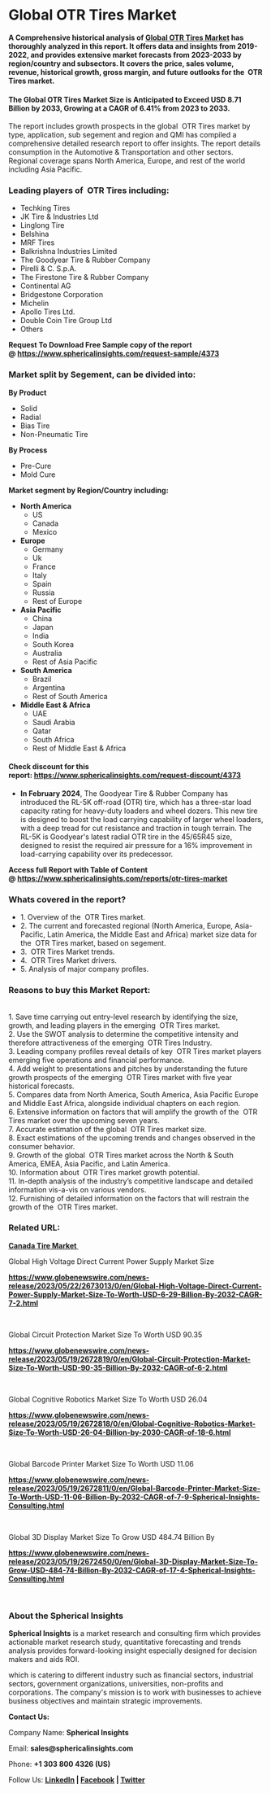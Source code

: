 <h1 class="news-post-title">Global OTR Tires Market</h1>
<p><strong>A Comprehensive historical analysis of&nbsp;<a href="https://www.sphericalinsights.com/reports/otr-tires-market" target="_blank" rel="noopener">Global OTR Tires Market</a>&nbsp;has thoroughly analyzed in this report. It offers data and insights from 2019-2022, and provides extensive market forecasts from 2023-2033 by region/country and subsectors. It covers the price, sales volume, revenue, historical growth, gross margin, and future outlooks for the &nbsp;OTR Tires market.</strong></p>
<h4><strong>The Global OTR Tires Market Size is Anticipated to Exceed USD 8.71 Billion by 2033, Growing at a CAGR of 6.41% from 2023 to 2033.</strong></h4>
<p>The report includes growth prospects in the global &nbsp;OTR Tires market by type, application, sub segement and region and QMI has compiled a comprehensive detailed research report to offer insights. The report details consumption in the Automotive &amp; Transportation and other sectors. Regional coverage spans North America, Europe, and rest of the world including Asia Pacific.</p>
<h3><strong>Leading players of &nbsp;OTR Tires including:</strong></h3>
<ul>
<li>Techking Tires</li>
<li>JK Tire &amp; Industries Ltd</li>
<li>Linglong Tire</li>
<li>Belshina</li>
<li>MRF Tires&nbsp;</li>
<li>Balkrishna Industries Limited</li>
<li>The Goodyear Tire &amp; Rubber Company</li>
<li>Pirelli &amp; C. S.p.A.</li>
<li>The Firestone Tire &amp; Rubber Company</li>
<li>Continental AG&nbsp;</li>
<li>Bridgestone Corporation</li>
<li>Michelin</li>
<li>Apollo Tires Ltd.</li>
<li>Double Coin Tire Group Ltd</li>
<li>Others</li>
</ul>
<p><strong>Request To Download Free Sample copy of the report @&nbsp;<a href="https://www.sphericalinsights.com/request-sample/4373">https://www.sphericalinsights.com/request-sample/4373</a></strong></p>
<h3><strong>Market split by Segement, can be divided into:</strong></h3>
<p><strong>By Product</strong></p>
<ul>
<li>Solid</li>
<li>Radial</li>
<li>Bias Tire</li>
<li>Non-Pneumatic Tire</li>
</ul>
<p><strong>By Process</strong></p>
<ul>
<li>Pre-Cure</li>
<li>Mold Cure</li>
</ul>
<p><strong>Market segment by Region/Country including:</strong></p>
<ul>
<li><strong>North America</strong>
<ul>
<li>US</li>
<li>Canada</li>
<li>Mexico</li>
</ul>
</li>
<li><strong>Europe</strong>
<ul>
<li>Germany</li>
<li>Uk</li>
<li>France</li>
<li>Italy</li>
<li>Spain</li>
<li>Russia</li>
<li>Rest of Europe</li>
</ul>
</li>
<li><strong>Asia Pacific</strong>
<ul>
<li>China</li>
<li>Japan</li>
<li>India</li>
<li>South Korea</li>
<li>Australia</li>
<li>Rest of Asia Pacific</li>
</ul>
</li>
<li><strong>South America</strong>
<ul>
<li>Brazil</li>
<li>Argentina</li>
<li>Rest of South America</li>
</ul>
</li>
<li><strong>Middle East &amp; Africa</strong>
<ul>
<li>UAE</li>
<li>Saudi Arabia</li>
<li>Qatar</li>
<li>South Africa</li>
<li>Rest of Middle East &amp; Africa</li>
</ul>
</li>
</ul>
<h4>Check discount for this report:&nbsp;<a href="https://www.sphericalinsights.com/request-discount/4373">https://www.sphericalinsights.com/request-discount/4373</a></h4>
<ul>
<li><strong>In February 2024</strong>, The Goodyear Tire &amp; Rubber Company has introduced the RL-5K off-road (OTR) tire, which has a three-star load capacity rating for heavy-duty loaders and wheel dozers. This new tire is designed to boost the load carrying capability of larger wheel loaders, with a deep tread for cut resistance and traction in tough terrain. The RL-5K is Goodyear's latest radial OTR tire in the 45/65R45 size, designed to resist the required air pressure for a 16% improvement in load-carrying capability over its predecessor.</li>
</ul>
<p><strong>Access full Report with Table of Content @&nbsp;<a href="https://www.sphericalinsights.com/reports/otr-tires-market">https://www.sphericalinsights.com/reports/otr-tires-market</a>&nbsp;</strong></p>
<h3><strong>Whats covered in the report?</strong></h3>
<ul>
<li>1. Overview of the &nbsp;OTR Tires market.</li>
<li>2. The current and forecasted regional (North America, Europe, Asia-Pacific, Latin America, the Middle East and Africa) market size data for the &nbsp;OTR Tires market, based on segement.</li>
<li>3. &nbsp;OTR Tires Market trends.</li>
<li>4. &nbsp;OTR Tires Market drivers.</li>
<li>5. Analysis of major company profiles.</li>
</ul>
<h3><strong>Reasons to buy this Market Report:</strong></h3>
<p><br />1. Save time carrying out entry-level research by identifying the size, growth, and leading players in the emerging &nbsp;OTR Tires market.<br />2. Use the SWOT analysis to determine the competitive intensity and therefore attractiveness of the emerging &nbsp;OTR Tires Industry.<br />3. Leading company profiles reveal details of key &nbsp;OTR Tires market players emerging five operations and financial performance.<br />4. Add weight to presentations and pitches by understanding the future growth prospects of the emerging &nbsp;OTR Tires market with five year historical forecasts.<br />5. Compares data from North America, South America, Asia Pacific Europe and Middle East Africa, alongside individual chapters on each region.<br />6. Extensive information on factors that will amplify the growth of the &nbsp;OTR Tires market over the upcoming seven years.<br />7. Accurate estimation of the global &nbsp;OTR Tires market size.<br />8. Exact estimations of the upcoming trends and changes observed in the consumer behavior.<br />9. Growth of the global &nbsp;OTR Tires market across the North &amp; South America, EMEA, Asia Pacific, and Latin America.<br />10. Information about &nbsp;OTR Tires market growth potential.<br />11. In-depth analysis of the industry&rsquo;s competitive landscape and detailed information vis-a-vis on various vendors.<br />12. Furnishing of detailed information on the factors that will restrain the growth of the &nbsp;OTR Tires market.</p>
<h3><strong>Related URL:</strong></h3>
<p><strong><a href="https://www.sphericalinsights.com/reports/canada-tire-market" target="_blank" rel="noopener">Canada Tire Market&nbsp;</a></strong></p>
<p>Global High Voltage Direct Current Power Supply Market Size</p>
<p><strong><a href="https://www.globenewswire.com/news-release/2023/05/22/2673013/0/en/Global-High-Voltage-Direct-Current-Power-Supply-Market-Size-To-Worth-USD-6-29-Billion-By-2032-CAGR-7-2.html">https://www.globenewswire.com/news-release/2023/05/22/2673013/0/en/Global-High-Voltage-Direct-Current-Power-Supply-Market-Size-To-Worth-USD-6-29-Billion-By-2032-CAGR-7-2.html</a>&nbsp;</strong></p>
<p>&nbsp;</p>
<p>Global Circuit Protection Market Size To Worth USD 90.35</p>
<p><strong><a href="https://www.globenewswire.com/news-release/2023/05/19/2672819/0/en/Global-Circuit-Protection-Market-Size-To-Worth-USD-90-35-Billion-By-2032-CAGR-of-6-2.html">https://www.globenewswire.com/news-release/2023/05/19/2672819/0/en/Global-Circuit-Protection-Market-Size-To-Worth-USD-90-35-Billion-By-2032-CAGR-of-6-2.html</a>&nbsp;</strong></p>
<p>&nbsp;</p>
<p>Global Cognitive Robotics Market Size To Worth USD 26.04</p>
<p><strong><a href="https://www.globenewswire.com/news-release/2023/05/19/2672818/0/en/Global-Cognitive-Robotics-Market-Size-To-Worth-USD-26-04-Billion-by-2030-CAGR-of-18-6.html">https://www.globenewswire.com/news-release/2023/05/19/2672818/0/en/Global-Cognitive-Robotics-Market-Size-To-Worth-USD-26-04-Billion-by-2030-CAGR-of-18-6.html</a>&nbsp;</strong></p>
<p>&nbsp;</p>
<p>Global Barcode Printer Market Size To Worth USD 11.06</p>
<p><strong><a href="https://www.globenewswire.com/news-release/2023/05/19/2672811/0/en/Global-Barcode-Printer-Market-Size-To-Worth-USD-11-06-Billion-By-2032-CAGR-of-7-9-Spherical-Insights-Consulting.html">https://www.globenewswire.com/news-release/2023/05/19/2672811/0/en/Global-Barcode-Printer-Market-Size-To-Worth-USD-11-06-Billion-By-2032-CAGR-of-7-9-Spherical-Insights-Consulting.html</a>&nbsp;</strong></p>
<p>&nbsp;</p>
<p>Global 3D Display Market Size To Grow USD 484.74 Billion By</p>
<p><strong><a href="https://www.globenewswire.com/news-release/2023/05/19/2672450/0/en/Global-3D-Display-Market-Size-To-Grow-USD-484-74-Billion-By-2032-CAGR-of-17-4-Spherical-Insights-Consulting.html">https://www.globenewswire.com/news-release/2023/05/19/2672450/0/en/Global-3D-Display-Market-Size-To-Grow-USD-484-74-Billion-By-2032-CAGR-of-17-4-Spherical-Insights-Consulting.html</a>&nbsp;</strong></p>
<p><strong>&nbsp;</strong></p>
<h3><strong>About the Spherical Insights</strong></h3>
<p><strong>Spherical Insights</strong>&nbsp;is a market research and consulting firm which provides actionable market research study, quantitative forecasting and trends analysis provides forward-looking insight especially designed for decision makers and aids ROI.</p>
<p>which is catering to different industry such as financial sectors, industrial sectors, government organizations, universities, non-profits and corporations. The company's mission is to work with businesses to achieve business objectives and maintain strategic improvements.</p>
<p><strong>Contact Us:</strong></p>
<p>Company Name:&nbsp;<strong>Spherical Insights</strong></p>
<p>Email:&nbsp;<strong>sales@sphericalinsights.com</strong></p>
<p>Phone:&nbsp;<strong>+1 303 800 4326 (US)</strong></p>
<p>Follow Us:&nbsp;<strong><a href="https://www.linkedin.com/company/spherical-insight/"><u>LinkedIn</u></a>&nbsp;|&nbsp;<a href="https://www.facebook.com/sphericalinsights22"><u>Facebook</u></a>&nbsp;|&nbsp;<a href="https://twitter.com/SInsights_US"><u>Twitter</u></a></strong></p>
